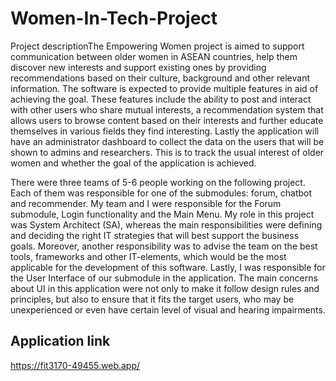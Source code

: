 # Women-In-Tech-Project
Project descriptionThe Empowering Women project is aimed to support communication between older women in ASEAN countries, help them discover new interests and support existing ones by providing recommendations based on their culture, background and other relevant information. The software is expected to provide multiple features in aid of achieving the goal. These features include the ability to post and interact with other users who share mutual interests, a recommendation system that allows users to browse content based on their interests and further educate themselves in various fields they find interesting. Lastly the application will have an administrator dashboard to collect the data on the users that will be shown to admins and researchers. This is to track the usual interest of older women and whether the goal of the application is achieved.

There were three teams of 5-6 people working on the following project. Each of them was responsible for one of the submodules: forum, chatbot and recommender.
My team and I were responsible for the Forum submodule, Login functionality and the Main Menu. My role in this project was System Architect (SA), whereas the main responsibilities were defining and deciding the right IT strategies that will best support the business goals. Moreover, another responsibility was to advise the team on the best tools, frameworks and other IT-elements, which would be the most applicable for the development of this software. Lastly, I was responsible for the User Interface of our submodule in the application. The main concerns about UI in this application were not only to make it follow design rules and principles, but also to ensure that it fits the target users, who may be unexperienced or even have certain level of visual and hearing impairments.

## Application link
https://fit3170-49455.web.app/
